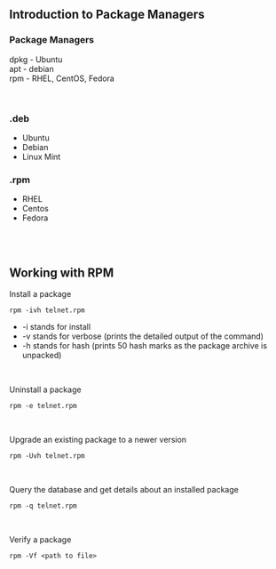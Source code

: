 ## Introduction to Package Managers

### Package Managers
dpkg - Ubuntu <br>
apt - debian <br>
rpm - RHEL, CentOS, Fedora

<br>

### .deb
- Ubuntu
- Debian
- Linux Mint


### .rpm
- RHEL
- Centos
- Fedora

<br>
<br>

## Working with RPM

Install a package
```
rpm -ivh telnet.rpm
```

- -i stands for install
- -v stands for verbose (prints the detailed output of the command)
- -h stands for hash (prints 50 hash marks as the package archive is unpacked)


<br>

Uninstall a package
```
rpm -e telnet.rpm
```

<br>

Upgrade an existing package to a newer version
```
rpm -Uvh telnet.rpm
```

<br>

Query the database and get details about an installed package
```
rpm -q telnet.rpm
```

<br>

Verify a package
```
rpm -Vf <path to file>
```


